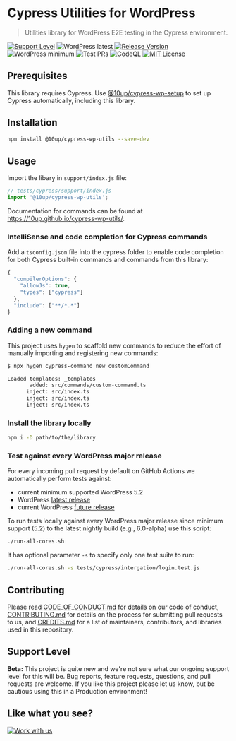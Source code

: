 # Cypress Utilities for WordPress

> Utilities library for WordPress E2E testing in the Cypress environment.

[![Support Level](https://img.shields.io/badge/support-beta-blueviolet.svg)](#support-level) ![WordPress latest](https://img.shields.io/badge/WordPress%20up%20to-6.0-blue) [![Release Version](https://img.shields.io/github/release/10up/cypress-wp-utils.svg)](https://github.com/10up/cypress-wp-utils/releases/latest) ![WordPress minimum](https://img.shields.io/badge/WordPress%20since-5.2-blue) ![Test PRs](https://github.com/10up/cypress-wp-utils/actions/workflows/cypress.yml/badge.svg) ![CodeQL](https://github.com/10up/cypress-wp-utils/actions/workflows/codeql-analysis.yml/badge.svg) [![MIT License](https://img.shields.io/github/license/10up/cypress-wp-utils.svg)](https://github.com/10up/cypress-wp-utils/blob/develop/LICENSE.md)

## Prerequisites

This library requires Cypress. Use [@10up/cypress-wp-setup](https://github.com/10up/cypress-wp-setup) to set up Cypress automatically, including this library.

## Installation

```sh
npm install @10up/cypress-wp-utils --save-dev
```

## Usage

Import the libary in `support/index.js` file:

```js
// tests/cypress/support/index.js
import '@10up/cypress-wp-utils';
```

Documentation for commands can be found at https://10up.github.io/cypress-wp-utils/.

### IntelliSense and code completion for Cypress commands

Add a `tsconfig.json` file into the cypress folder to enable code completion for both Cypress built-in commands and commands from this library:

```js
{
  "compilerOptions": {
    "allowJs": true,
    "types": ["cypress"]
  },
  "include": ["**/*.*"]
}
```

### Adding a new command

This project uses `hygen` to scaffold new commands to reduce the effort of manually importing and registering new commands:

```sh
$ npx hygen cypress-command new customCommand

Loaded templates: _templates
       added: src/commands/custom-command.ts
      inject: src/index.ts
      inject: src/index.ts
      inject: src/index.ts
```

### Install the library locally

```sh
npm i -D path/to/the/library
```

### Test against every WordPress major release

For every incoming pull request by default on GitHub Actions we automatically perform tests against:
- current minimum supported WordPress 5.2
- WordPress [latest release](https://github.com/WordPress/WordPress/tags)
- current WordPress [future release](https://github.com/WordPress/WordPress/tree/master)

To run tests locally against every WordPress major release since minimum support (5.2) to the latest nightly build (e.g., 6.0-alpha) use this script:

```sh
./run-all-cores.sh
```

It has optional parameter `-s` to specify only one test suite to run:

```sh
./run-all-cores.sh -s tests/cypress/intergation/login.test.js
```

## Contributing

Please read [CODE_OF_CONDUCT.md](https://github.com/10up/cypress-wp-utils/blob/trunk/CODE_OF_CONDUCT.md) for details on our code of conduct, [CONTRIBUTING.md](https://github.com/10up/cypress-wp-utils/blob/trunk/CONTRIBUTING.md) for details on the process for submitting pull requests to us, and [CREDITS.md](https://github.com/10up/cypress-wp-utils/blob/trunk/CREDITS.md) for a list of maintainers, contributors, and libraries used in this repository.

## Support Level

**Beta:** This project is quite new and we're not sure what our ongoing support level for this will be. Bug reports, feature requests, questions, and pull requests are welcome. If you like this project please let us know, but be cautious using this in a Production environment!

## Like what you see?

[![Work with us](https://10up.com/uploads/2016/10/10up-Github-Banner.png)](http://10up.com/contact/)
